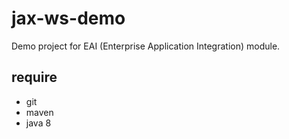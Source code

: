 # jax-ws-demo

Demo project for EAI (Enterprise Application Integration) module.

## require

- git
- maven
- java 8

